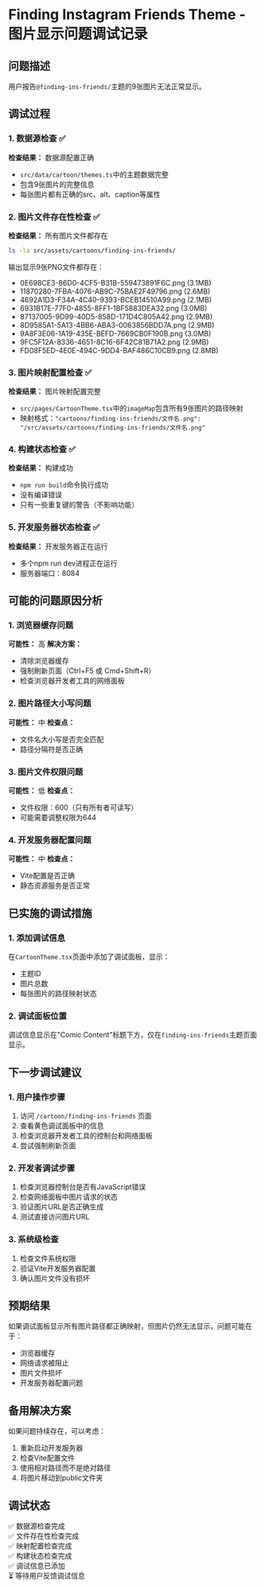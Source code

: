 # Finding Instagram Friends Theme - 图片显示问题调试记录

## 问题描述
用户报告`@finding-ins-friends/`主题的9张图片无法正常显示。

## 调试过程

### 1. 数据源检查 ✅
**检查结果：** 数据源配置正确
- `src/data/cartoon/themes.ts`中的主题数据完整
- 包含9张图片的完整信息
- 每张图片都有正确的src、alt、caption等属性

### 2. 图片文件存在性检查 ✅
**检查结果：** 所有图片文件都存在
```bash
ls -la src/assets/cartoons/finding-ins-friends/
```
输出显示9张PNG文件都存在：
- 0E698CE3-86D0-4CF5-B31B-559473891F6C.png (3.1MB)
- 11870280-7FBA-4076-AB9C-75BAE2F49796.png (2.6MB)
- 4692A1D3-F34A-4C40-9393-BCEB14510A99.png (2.1MB)
- 6931B17E-77F0-4855-8FF1-1BF5883DEA32.png (3.0MB)
- 87137005-9D99-40D5-858D-171D4C805A42.png (2.9MB)
- 8D9585A1-5A13-4BB6-ABA3-0063856BDD7A.png (2.9MB)
- 9A8F3E06-1A19-435E-BEFD-7669CB0F190B.png (3.0MB)
- 9FC5F12A-8336-4651-8C16-6F42C81B71A2.png (2.9MB)
- FD08F5ED-4E0E-494C-9DD4-BAF486C10CB9.png (2.8MB)

### 3. 图片映射配置检查 ✅
**检查结果：** 图片映射配置完整
- `src/pages/CartoonTheme.tsx`中的`imageMap`包含所有9张图片的路径映射
- 映射格式：`"cartoons/finding-ins-friends/文件名.png": "/src/assets/cartoons/finding-ins-friends/文件名.png"`

### 4. 构建状态检查 ✅
**检查结果：** 构建成功
- `npm run build`命令执行成功
- 没有编译错误
- 只有一些重复键的警告（不影响功能）

### 5. 开发服务器状态检查 ✅
**检查结果：** 开发服务器正在运行
- 多个npm run dev进程正在运行
- 服务器端口：8084

## 可能的问题原因分析

### 1. 浏览器缓存问题
**可能性：** 高
**解决方案：** 
- 清除浏览器缓存
- 强制刷新页面（Ctrl+F5 或 Cmd+Shift+R）
- 检查浏览器开发者工具的网络面板

### 2. 图片路径大小写问题
**可能性：** 中
**检查点：** 
- 文件名大小写是否完全匹配
- 路径分隔符是否正确

### 3. 图片文件权限问题
**可能性：** 低
**检查点：** 
- 文件权限：600（只有所有者可读写）
- 可能需要调整权限为644

### 4. 开发服务器配置问题
**可能性：** 中
**检查点：** 
- Vite配置是否正确
- 静态资源服务是否正常

## 已实施的调试措施

### 1. 添加调试信息
在`CartoonTheme.tsx`页面中添加了调试面板，显示：
- 主题ID
- 图片总数
- 每张图片的路径映射状态

### 2. 调试面板位置
调试信息显示在"Comic Content"标题下方，仅在`finding-ins-friends`主题页面显示。

## 下一步调试建议

### 1. 用户操作步骤
1. 访问 `/cartoon/finding-ins-friends` 页面
2. 查看黄色调试面板中的信息
3. 检查浏览器开发者工具的控制台和网络面板
4. 尝试强制刷新页面

### 2. 开发者调试步骤
1. 检查浏览器控制台是否有JavaScript错误
2. 检查网络面板中图片请求的状态
3. 验证图片URL是否正确生成
4. 测试直接访问图片URL

### 3. 系统级检查
1. 检查文件系统权限
2. 验证Vite开发服务器配置
3. 确认图片文件没有损坏

## 预期结果
如果调试面板显示所有图片路径都正确映射，但图片仍然无法显示，问题可能在于：
- 浏览器缓存
- 网络请求被阻止
- 图片文件损坏
- 开发服务器配置问题

## 备用解决方案
如果问题持续存在，可以考虑：
1. 重新启动开发服务器
2. 检查Vite配置文件
3. 使用相对路径而不是绝对路径
4. 将图片移动到public文件夹

## 调试状态
✅ 数据源检查完成  
✅ 文件存在性检查完成  
✅ 映射配置检查完成  
✅ 构建状态检查完成  
✅ 调试信息已添加  
⏳ 等待用户反馈调试信息
